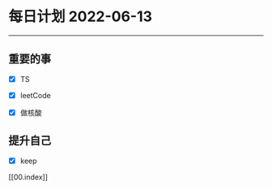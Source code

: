 #  每日计划 2022-06-13
---
## 重要的事
- [x]  TS
- [x]  leetCode
- [x] 做核酸




## 提升自己
- [x]  keep
  



[[00.index]]








